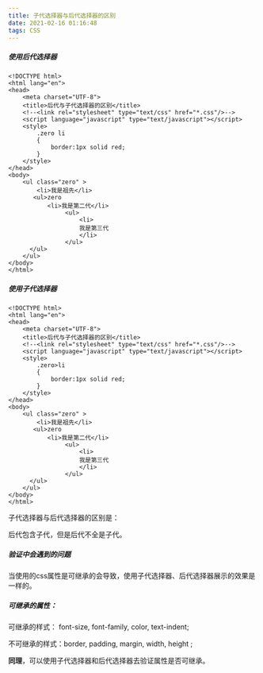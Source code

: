 ```yaml
---
title: 子代选择器与后代选择器的区别
date: 2021-02-16 01:16:48
tags: CSS
---
```


##### 使用后代选择器

```
<!DOCTYPE html>
<html lang="en">
<head>
    <meta charset="UTF-8">
    <title>后代与子代选择器的区别</title>
    <!--<link rel="stylesheet" type="text/css" href="*.css"/>-->
    <script language="javascript" type="text/javascript"></script>
    <style>
        .zero li
        {
            border:1px solid red;
        }
    </style>
</head>
<body>
    <ul class="zero" >
        <li>我是祖先</li>
       <ul>zero
           <li>我是第二代</li>
                <ul>
                    <li>
                    我是第三代
                    </li>
                </ul>
      </ul>
    </ul>
</body>
</html>
```

##### 使用子代选择器

```
<!DOCTYPE html>
<html lang="en">
<head>
    <meta charset="UTF-8">
    <title>后代与子代选择器的区别</title>
    <!--<link rel="stylesheet" type="text/css" href="*.css"/>-->
    <script language="javascript" type="text/javascript"></script>
    <style>
        .zero>li
        {
            border:1px solid red;
        }
    </style>
</head>
<body>
    <ul class="zero" >
        <li>我是祖先</li>
       <ul>zero
           <li>我是第二代</li>
                <ul>
                    <li>
                    我是第三代
                    </li>
                </ul>
      </ul>
    </ul>
</body>
</html>
```

子代选择器与后代选择器的区别是：

后代包含子代，但是后代不全是子代。

##### 验证中会遇到的问题

当使用的css属性是可继承的会导致，使用子代选择器、后代选择器展示的效果是一样的。

##### 可继承的属性：

可继承的样式： font-size, font-family, color, text-indent;

不可继承的样式：border, padding, margin, width, height ;

**同理**，可以使用子代选择器和后代选择器去验证属性是否可继承。